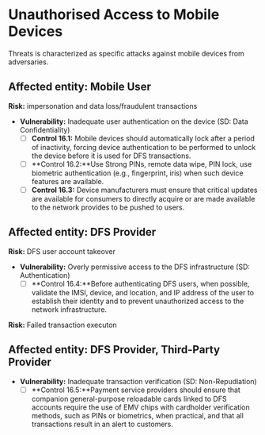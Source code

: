 # Unauthorised Access to Mobile Devices

Threats is characterized as specific attacks against mobile devices from adversaries.

## Affected entity: Mobile User

**Risk:** impersonation and data loss/fraudulent transactions

* **Vulnerability:** Inadequate user authentication on the device (SD: Data Confidentiality)
  * [ ] **Control 16.1:** Mobile devices should automatically lock after a period of inactivity, forcing device authentication to be performed to unlock the device before it is used for DFS transactions.
  * [ ] \*\*Control 16.2:\*\*Use Strong PINs, remote data wipe, PIN lock, use biometric authentication (e.g., fingerprint, iris) when such device features are available.
  * [ ] **Control 16.3:** Device manufacturers must ensure that critical updates are available for consumers to directly acquire or are made available to the network provides to be pushed to users.

## Affected entity: DFS Provider

**Risk:** DFS user account takeover

* **Vulnerability:** Overly permissive access to the DFS infrastructure (SD: Authentication)
  * [ ] \*\*Control 16.4:\*\*Before authenticating DFS users, when possible, validate the IMSI, device, and location, and IP address of the user to establish their identity and to prevent unauthorized access to the network infrastructure.

**Risk:** Failed transaction executon

## Affected entity: DFS Provider, Third-Party Provider

* **Vulnerability:** Inadequate transaction verification (SD: Non-Repudiation)
  * [ ] \*\*Control 16.5:\*\*Payment service providers should ensure that companion general-purpose reloadable cards linked to DFS accounts require the use of EMV chips with cardholder verification methods, such as PINs or biometrics, when practical, and that all transactions result in an alert to customers.

